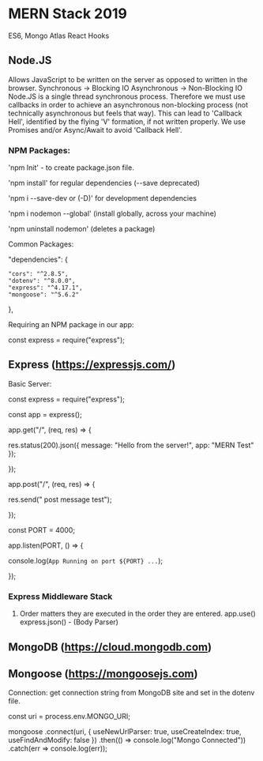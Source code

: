 # MERN Stack 2019

ES6, Mongo Atlas React Hooks

## Node.JS

Allows JavaScript to be written on the server as opposed to written in the browser.
Synchronous -> Blocking IO
Asynchronous -> Non-Blocking IO
Node.JS is a single thread synchronous process. Therefore we must use callbacks in order to achieve an asynchronous non-blocking process (not technically asynchronous but feels that way). This can lead to 'Callback Hell', identified by the flying 'V' formation, if not written properly. We use Promises and/or Async/Await to avoid 'Callback Hell'.

### NPM Packages:

'npm Init' - to create package.json file.

'npm install' for regular dependencies (--save deprecated)

'npm i --save-dev or (-D)' for development dependencies

'npm i nodemon --global' (install globally, across your machine)

'npm uninstall nodemon' (deletes a package)

Common Packages:

"dependencies":
{

    "cors": "^2.8.5",
    "dotenv": "^8.0.0",
    "express": "^4.17.1",
    "mongoose": "^5.6.2"

},

Requiring an NPM package in our app:

const express = require("express");

## Express (https://expressjs.com/)

Basic Server:

const express = require("express");

const app = express();

app.get("/", (req, res) => {

res.status(200).json({ message: "Hello from the server!", app: "MERN Test" });

});

app.post("/", (req, res) => {

res.send(" post message test");

});

const PORT = 4000;

app.listen(PORT, () => {

console.log(`App Running on port ${PORT} ...`);

});

### Express Middleware Stack

1. Order matters they are executed in the order they are entered.
   app.use()
   express.json() - (Body Parser)

## MongoDB (https://cloud.mongodb.com)

## Mongoose (https://mongoosejs.com)

Connection:
get connection string from MongoDB site and set in the dotenv file.

const uri = process.env.MONGO_URI;

mongoose
.connect(uri, {
useNewUrlParser: true,
useCreateIndex: true,
useFindAndModify: false
})
.then(() => console.log("Mongo Connected"))
.catch(err => console.log(err));

